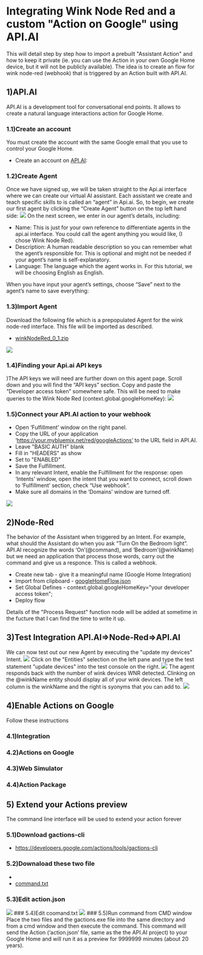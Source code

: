 # Integrating Wink Node Red and a custom "Action on Google" using API.AI
This will detail step by step how to import a prebuilt "Assistant Action" and how to keep it private (ie. you can use the Action in your own Google Home device, but it will not be publicly available).
The idea is to create an flow for wink node-red (webhook) that is triggered by an Action built with API.AI.  
## 1)API.AI
API.AI is a development tool for conversational end points. It allows to create a natural language interactions action for Google Home.
### 1.1)Create an account
You must create the account with the same Google email that you use to control your Google Home.
* Create an account on [API.AI](https://api.ai/):

### 1.2)Create Agent
Once we have signed up, we will be taken straight to the Api.ai interface where we can create our virtual AI assistant. Each assistant we create and teach specific skills to is called an “agent” in Api.ai. So, to begin, we create our first agent by clicking the “Create Agent” button on the top left hand side:
<img src='/images/createAgent2.png'/>
On the next screen, we enter in our agent’s details, including:
* Name: This is just for your own reference to differentiate agents in the api.ai interface. You could call the agent anything you would like, (I chose Wink Node Red).
* Description: A human readable description so you can remember what the agent’s responsible for. This is optional and might not be needed if your agent’s name is self-explanatory.
* Language: The language which the agent works in. For this tutorial, we will be choosing English as English.

When you have input your agent’s settings, choose “Save” next to the agent’s name to save everything:

### 1.3)Import Agent
Download the following file which is a prepopulated Agent for the wink node-red interface.  This file will be imported as described.
* [winkNodeRed_0_1.zip](winkNodeRed_0_1.zip)
<img src='/images/importAgent.png'/>

### 1.4)Finding your Api.ai API keys
)The API keys we will need are further down on this agent page. Scroll down and you will find the “API keys” section. Copy and paste the “Developer access token” somewhere safe. This will be need to make queries to the Wink Node Red (context.global.googleHomeKey):
<img src='/images/agentAPIKeys.png'/>

### 1.5)Connect your API.AI action to your webhook
* Open ‘Fulfillment’ window on the right panel.
* Copy the URL of your application ‘https://your.mybluemix.net/red/googleActions’ to the URL field in API.AI.
* Leave "BASIC AUTH" blank
* Fill in "HEADERS" as show
* Set to "ENABLED"
* Save the Fulfillment.
* In any relevant Intent, enable the Fulfillment for the response: open ‘Intents’ window, open the intent that you want to connect, scroll down to ‘Fulfillment’ section, check “Use webhook”.
* Make sure all domains in the ‘Domains’ window are turned off.
<img src='/images/fulfillment.png'/>

## 2)Node-Red
The behavior of the Assistant when triggered by an Intent.  For example, what should the Assistant do when you ask “Turn On the Bedroom light”. API.AI recognize the words ‘On’(@command), and ‘Bedroom’(@winkName) but we need an application that process those words,  carry out the command and give us a responce. This is called a webhook. 

* Create new tab  - give it a meaningful name (Google Home Integration)
* Import from clipboard - [googleHomeFlow.json](googleHomeFlow.json)
* Set Global Defines - context.global.googleHomeKey="your developer access token";
* Deploy flow

Details of the "Process Request" function node will be added at sometime in the fucture that I can find the time to write it up.

## 3)Test Integration API.AI=>Node-Red=>API.AI
We can now test out our new Agent by executing the "update my devices" Intent. 
<img src='/images/updateDeviceIntent.jpg'/>
Click on the "Entities" selection on the left pane and type the test statement "update devices" into the test console on the right.
<img src='/images/testUpdateDevices.jpg'/>
The agent responds back with the number of wink devices WNR detected.  Clinking on the @winkName entity should display all of your wink devices.  The left column is the winkName and the right is syonyms that you can add to.
<img src='/images/winkNameEntity.jpg'/>


## 4)Enable Actions on Google
Follow these instructions
### 4.1)Integration
### 4.2)Actions on Google
### 4.3)Web Simulator
### 4.4)Action Package
## 5) Extend your Actions preview
The command line interface will be used to extend your action forever
### 5.1)Download gactions-cli
* https://developers.google.com/actions/tools/gactions-cli

### 5.2)Downaload these two file
* 
* [command.txt](command.txt)

### 5.3)Edit action.json
<img src='/images/editAction.png'/>
### 5.4)Edit coomand.txt
<img src='/images/editCommand.png'/>
### 5.5)Run command from CMD window
Place the two files and the gactions.exe file into the same directory and from a cmd window and then execute the command.
This command will send the Action (‘action.json’ file, same as the the API.AI project) to your Google Home and will run it as a preview for 9999999 minutes (about 20 years).



